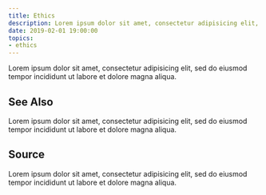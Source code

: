 ```yaml
---
title: Ethics
description: Lorem ipsum dolor sit amet, consectetur adipisicing elit, sed do eiusmod tempor incididunt ut labore et dolore magna aliqua.
date: 2019-02-01 19:00:00
topics:
- ethics
---
```


Lorem ipsum dolor sit amet, consectetur adipisicing elit, sed do eiusmod tempor incididunt ut labore et dolore magna aliqua.

## See Also
Lorem ipsum dolor sit amet, consectetur adipisicing elit, sed do eiusmod tempor incididunt ut labore et dolore magna aliqua.

## Source
Lorem ipsum dolor sit amet, consectetur adipisicing elit, sed do eiusmod tempor incididunt ut labore et dolore magna aliqua.

